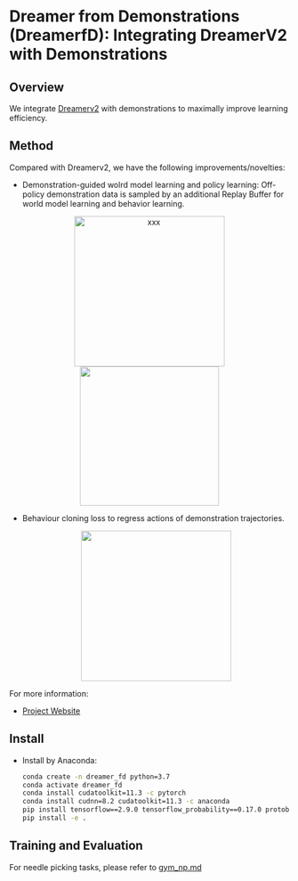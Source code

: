 # Dreamer from Demonstrations (DreamerfD): Integrating DreamerV2 with Demonstrations

## Overview

We integrate [Dreamerv2](https://github.com/danijar/dreamerv2.git) with demonstrations to maximally improve learning efficiency.
## Method 

Compared with Dreamerv2, we have the following improvements/novelties:

- Demonstration-guided wolrd model learning and policy learning:
    Off-policy demonstration data is sampled by an additional Replay Buffer for world model learning and behavior learning.
<p style="text-align:center;">
    <img src="doc/media/DreamerBC_1.png" width=270 title="xxx" class="center">
    <img src="doc/media/DreamerBC_2.png" width=250>
</p>

- Behaviour cloning loss to regress actions of demonstration trajectories.
  <p style="text-align:center;">
    <img src="doc/media/DreamerBC_3.png" width=270>
</p>

For more information:
- [Project Website](https://sites.google.com/view/dreamerfd/home)



## Install

- Install by Anaconda:
  
    ```sh
    conda create -n dreamer_fd python=3.7
    conda activate dreamer_fd
    conda install cudatoolkit=11.3 -c pytorch
    conda install cudnn=8.2 cudatoolkit=11.3 -c anaconda
    pip install tensorflow==2.9.0 tensorflow_probability==0.17.0 protobuf==3.20.1
    pip install -e .
    ```
## Training and Evaluation

For needle picking tasks, please refer to [gym_np.md](doc/gym_np.md)
